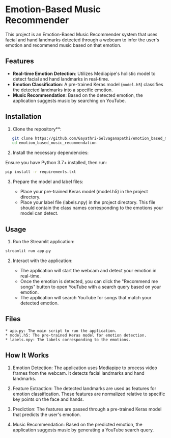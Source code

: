 # Emotion-Based Music Recommender

This project is an Emotion-Based Music Recommender system that uses facial and hand landmarks detected through a webcam to infer the user's emotion and recommend music based on that emotion.

## Features

- **Real-time Emotion Detection**: Utilizes Mediapipe's holistic model to detect facial and hand landmarks in real-time.
- **Emotion Classification**: A pre-trained Keras model (`model.h5`) classifies the detected landmarks into a specific emotion.
- **Music Recommendation**: Based on the detected emotion, the application suggests music by searching on YouTube.

## Installation

1. Clone the repository**:

```bash
   git clone https://github.com/Gayathri-Selvaganapathi/emotion_based_music_recommendation.git
   cd emotion_based_music_recommendation
```
2. Install the necessary dependencies:

Ensure you have Python 3.7+ installed, then run:

```bash
pip install -r requirements.txt
```

3. Prepare the model and label files:

    * Place your pre-trained Keras model (model.h5) in the project directory.
    * Place your label file (labels.npy) in the project directory. This file should contain the class names corresponding to the emotions your model can detect.

## Usage
1. Run the Streamlit application:

```bash
streamlit run app.py
```

2. Interact with the application:

    * The application will start the webcam and detect your emotion in real-time.
    * Once the emotion is detected, you can click the "Recommend me songs" button to open YouTube with a search query based on your emotion.
    * The application will search YouTube for songs that match your detected emotion.

## Files
    * app.py: The main script to run the application.
    * model.h5: The pre-trained Keras model for emotion detection.
    * labels.npy: The labels corresponding to the emotions.

## How It Works
1. Emotion Detection: The application uses Mediapipe to process video frames from the webcam. It detects facial landmarks and hand landmarks.

2. Feature Extraction: The detected landmarks are used as features for emotion classification. These features are normalized relative to specific key points on the face and hands.

3. Prediction: The features are passed through a pre-trained Keras model that predicts the user's emotion.

4. Music Recommendation: Based on the predicted emotion, the application suggests music by generating a YouTube search query.







